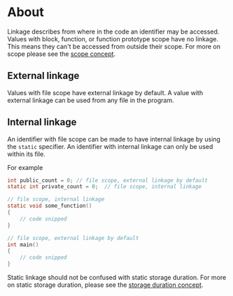 # About

Linkage describes from where in the code an identifier may be accessed.
Values with block, function, or function prototype scope have no linkage.
This means they can't be accessed from outside their scope.
For more on scope please see the [scope concept](../scope/introduction.md#Introduction).

## External linkage

Values with file scope have external linkage by default.
A value with external linkage can be used from any file in the program.

## Internal linkage

An identifier with file scope can be made to have internal linkage by using the `static` specifier.
An identifier with internal linkage can only be used within its file.

For example

```c
int public_count = 0; // file scope, external linkage by default
static int private_count = 0;  // file scope, internal linkage 

// file scope, internal linkage
static void some_function()
{
    // code snipped
}

// file scope, external linkage by default
int main()
{
    // code snipped
}
```

Static linkage should not be confused with static storage duration.
For more on static storage duration, please see the [storage duration concept](https://github.com/exercism/c/blob/main/concepts/storage-class-specifiers/about.md#static-the-storage-specifier-not-to-be-confused-with-the-static-linkage-type).
